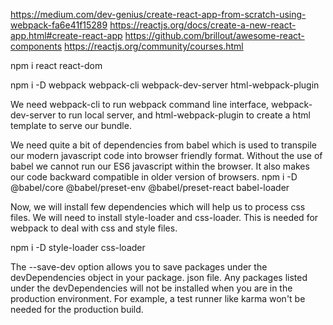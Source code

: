 https://medium.com/dev-genius/create-react-app-from-scratch-using-webpack-fa6e41f15289
https://reactjs.org/docs/create-a-new-react-app.html#create-react-app
https://github.com/brillout/awesome-react-components
https://reactjs.org/community/courses.html

npm i react react-dom

<!-- We are using webpack to bundle our project. Webpack will compile our code to one single bundle which can be injected to our template html before serving it in the web.
 -->
npm i -D webpack webpack-cli webpack-dev-server html-webpack-plugin

We need webpack-cli to run webpack command line interface, webpack-dev-server to run local server, and html-webpack-plugin to create a html template to serve our bundle.


We need quite a bit of dependencies from babel which is used to transpile our modern javascript code into browser friendly format. Without the use of babel we cannot run our ES6 javascript within the browser. It also makes our code backward compatible in older version of browsers.
npm i -D @babel/core @babel/preset-env @babel/preset-react babel-loader

Now, we will install few dependencies which will help us to process css files. We will need to install style-loader and css-loader. This is needed for webpack to deal with css and style files. 

npm i -D style-loader css-loader

The --save-dev option allows you to save packages under the devDependencies object in your package. json file. Any packages listed under the devDependencies will not be installed when you are in the production environment. For example, a test runner like karma won't be needed for the production build.


